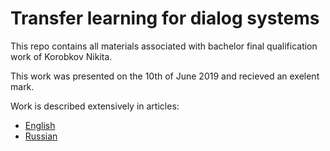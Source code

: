 # Transfer learning for dialog systems

This repo contains all materials associated with bachelor final qualification work of Korobkov Nikita.  

This work was presented on the 10th of June 2019 and recieved an exelent mark.

Work is described extensively in articles:  
- [English](https://github.com/nkorobkov/transfer-learning-for-dialog-systems/blob/master/article-eng.pdf)   
- [Russian](https://github.com/nkorobkov/transfer-learning-for-dialog-systems/blob/master/article.pdf)

